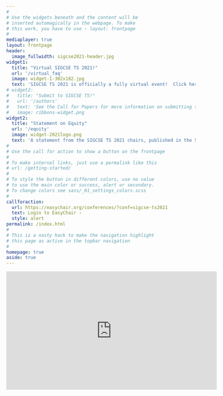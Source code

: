 ```yaml
---
#
# Use the widgets beneath and the content will be
# inserted automagically in the webpage. To make
# this work, you have to use › layout: frontpage
#
mediaplayer: true
layout: frontpage
header:
  image_fullwidth: sigcse2021-header.jpg
widget1:
  title: "Virtual SIGCSE TS 2021!"
  url: '/virtual_faq'
  image: widget-1-302x182.jpg
  text: 'SIGCSE TS 2021 is officially a fully virtual event!  Click here to read more!'
# widget2:
#   title: "Submit to SIGCSE TS!"
#   url: '/authors'
#   text: 'See the Call for Papers for more information on submitting to SIGCSE TS 2021!'
#   image: ribbons-widget.png
widget2:
  title: "Statement on Equity"
  url: '/equity'
  image: widget-2021logo.png
  text: 'A statement from the SIGCSE TS 2021 chairs, published in the SIGCSE Bulletin.'
#
# Use the call for action to show a button on the frontpage
#
# To make internal links, just use a permalink like this
# url: /getting-started/
#
# To style the button in different colors, use no value
# to use the main color or success, alert or secondary.
# To change colors see sass/_01_settings_colors.scss
#
callforaction:
  url: https://easychair.org/conferences/?conf=sigcse-ts2021
  text: Login to EasyChair ›
  style: alert
permalink: /index.html
#
# This is a nasty hack to make the navigation highlight
# this page as active in the topbar navigation
#
homepage: true
aside: true
---
```

<div align="center"><iframe width="560" height="315" src="https://www.youtube.com/embed/BAoyHUvSt4M" frameborder="0" allow="accelerometer; autoplay; encrypted-media; gyroscope; picture-in-picture" allowfullscreen></iframe></div>